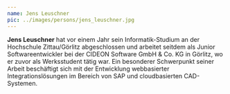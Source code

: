 ```yaml
---
name: Jens Leuschner
pic: ../images/persons/jens_leuschner.jpg
---
```


**Jens Leuschner** hat vor einem Jahr sein Informatik-Studium an der Hochschule Zittau/Görlitz abgeschlossen und
arbeitet seitdem als Junior Softwareentwickler bei der CIDEON Software GmbH & Co. KG in Görlitz, wo er zuvor als
Werksstudent tätig war. Ein besonderer Schwerpunkt seiner Arbeit beschäftigt sich mit der Entwicklung webbasierter
Integrationslösungen im Bereich von SAP und cloudbasierten CAD-Systemen.
